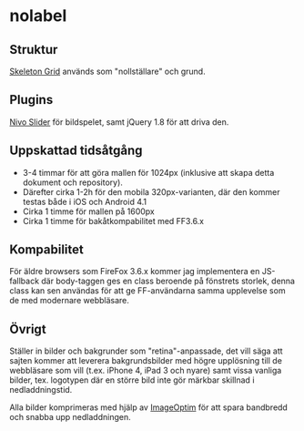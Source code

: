 nolabel
=======

## Struktur

[Skeleton Grid](http://www.getskeleton.com) används som "nollställare" och grund.

## Plugins

[Nivo Slider](http://nivo.dev7studios.com) för bildspelet, samt jQuery 1.8 för att driva den.

## Uppskattad tidsåtgång

 * 3-4 timmar för att göra mallen för 1024px (inklusive att skapa detta dokument och repository).
 * Därefter cirka 1-2h för den mobila 320px-varianten, där den kommer testas både i iOS och Android 4.1
 * Cirka 1 timme för mallen på 1600px
 * Cirka 1 timme för bakåtkompabilitet med FF3.6.x

## Kompabilitet

För äldre browsers som FireFox 3.6.x kommer jag implementera en JS-fallback där body-taggen ges en class beroende på fönstrets storlek, denna class kan sen användas för att ge FF-användarna samma upplevelse som de med modernare webbläsare.

## Övrigt

Ställer in bilder och bakgrunder som "retina"-anpassade, det vill säga att sajten kommer att leverera bakgrundsbilder med högre upplösning till de webbläsare som vill (t.ex. iPhone 4, iPad 3 och nyare) samt vissa vanliga bilder, tex. logotypen där en större bild inte gör märkbar skillnad i nedladdningstid.

Alla bilder komprimeras med hjälp av [ImageOptim](http://pornel.net/imageoptim/en) för att spara bandbredd och snabba upp nedladdningen.